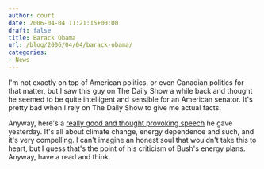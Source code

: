```yaml
---
author: court
date: 2006-04-04 11:21:15+00:00
draft: false
title: Barack Obama
url: /blog/2006/04/04/barack-obama/
categories:
- News
---
```


I'm not exactly on top of American politics, or even Canadian politics for that matter, but I saw this guy on The Daily Show a while back and thought he seemed to be quite intelligent and sensible for an American senator.  It's pretty bad when I rely on The Daily Show to give me actual facts.

Anyway, here's a [really good and thought provoking speech](http://www.thinkprogress.org/obama-oil-speech/) he gave yesterday.  It's all about climate change, energy dependence and such, and it's very compelling.  I can't imagine an honest soul that wouldn't take this to heart, but I guess that's the point of his criticism of Bush's energy plans.  Anyway, have a read and think.
